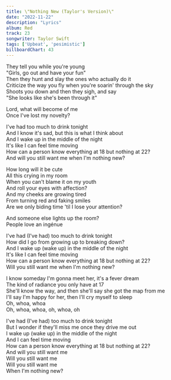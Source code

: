 ```yaml
---
title: \"Nothing New (Taylor's Version)\"
date: "2022-11-22"
description: "Lyrics"
album: Red
track: 23
songwriter: Taylor Swift
tags: ['Upbeat', 'pesimistic']
billboardChart: 43
---
```

<p className="verse-one">
They tell you while you're young <br />
"Girls, go out and have your fun" <br />
Then they hunt and slay the ones who actually do it <br />
Criticize the way you fly when you're soarin' through the sky <br />
Shoots you down and then they sigh, and say <br />
"She looks like she's been through it" <br />
</p>
<p className="pre-chorus">
Lord, what will become of me <br />
Once I've lost my novelty? <br />
</p>
<p className="chorus">
I've had too much to drink tonight <br />
And I know it's sad, but this is what I think about <br />
And I wake up in the middle of the night <br />
It's like I can feel time moving <br />
How can a person know everything at 18 but nothing at 22? <br />
And will you still want me when I'm nothing new? <br />
</p>
<p className="verse-two">
How long will it be cute <br />
All this crying in my room <br />
Whеn you can't blame it on my youth <br />
And roll your eyes with affеction? <br />
And my cheeks are growing tired <br />
From turning red and faking smiles <br />
Are we only biding time 'til I lose your attention? <br />
</p>
<p className="pre-chorus">
And someone else lights up the room? <br />
People love an ingénue <br />
</p>
<p className="chorus">
I've had (I've had) too much to drink tonight <br />
How did I go from growing up to breaking down? <br />
And I wake up (wake up) in the middle of the night <br />
It's like I can feel time moving <br />
How can a person know everything at 18 but nothing at 22? <br />
Will you still want me when I'm nothing new? <br />
</p>
<p className="bridge">
I know someday I'm gonna meet her, it's a fever dream <br />
The kind of radiance you only have at 17 <br />
She'll know the way, and then she'll say she got the map from me <br />
I'll say I'm happy for her, then I'll cry myself to sleep <br />
Oh, whoa, whoa <br />
Oh, whoa, whoa, oh, whoa, oh <br />
</p>
<p className="chorus">
I've had (I've had) too much to drink tonight <br />
But I wonder if they'll miss me once they drive me out <br />
I wake up (wake up) in the middle of the night <br />
And I can feel time moving <br />
How can a person know everything at 18 but nothing at 22? <br />
And will you still want me <br />
Will you still want me <br />
Will you still want me <br />
When I'm nothing new? <br />
</p>

